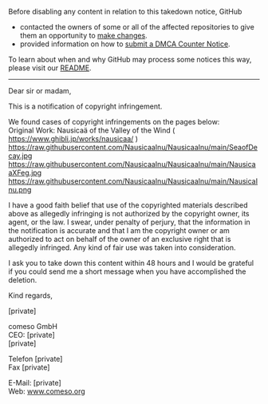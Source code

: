 Before disabling any content in relation to this takedown notice, GitHub
- contacted the owners of some or all of the affected repositories to give them an opportunity to [make changes](https://docs.github.com/en/github/site-policy/dmca-takedown-policy#a-how-does-this-actually-work).
- provided information on how to [submit a DMCA Counter Notice](https://docs.github.com/en/articles/guide-to-submitting-a-dmca-counter-notice).

To learn about when and why GitHub may process some notices this way, please visit our [README](https://github.com/github/dmca/blob/master/README.md#anatomy-of-a-takedown-notice).

---

Dear sir or madam,

This is a notification of copyright infringement.

We found cases of copyright infringements on the pages below:  
Original Work: Nausicaä of the Valley of the Wind ( https://www.ghibli.jp/works/nausicaa/ )  
https://raw.githubusercontent.com/NausicaaInu/NausicaaInu/main/SeaofDecay.jpg  
https://raw.githubusercontent.com/NausicaaInu/NausicaaInu/main/NausicaaXFeg.jpg  
https://raw.githubusercontent.com/NausicaaInu/NausicaaInu/main/NausicaInu.png

I have a good faith belief that use of the copyrighted materials described above as allegedly infringing is not authorized by the copyright owner, its agent, or the law.
I swear, under penalty of perjury, that the information in the notification is accurate and that I am the copyright owner or am authorized to act on behalf of the owner of an exclusive right that is allegedly infringed.
Any kind of fair use was taken into consideration.

I ask you to take down this content within 48 hours and I would be grateful if you could send me a short message when you have accomplished the deletion.

Kind regards,

[private]

comeso GmbH  
CEO: [private]  
[private]

Telefon [private]  
Fax [private]

E-Mail: [private]  
Web: www.comeso.org
